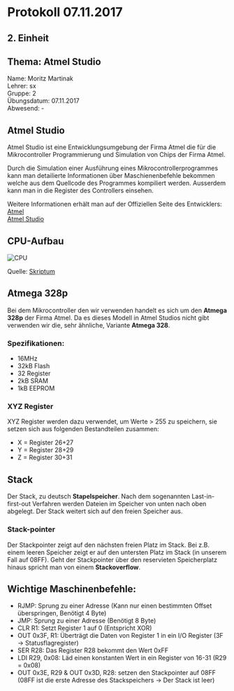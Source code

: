# Protokoll 07.11.2017  

## 2. Einheit  

## Thema: Atmel Studio

Name: Moritz Martinak  
Lehrer: sx  
Gruppe: 2  
Übungsdatum: 07.11.2017  
Abwesend: -  

## Atmel Studio

Atmel Studio ist eine Entwicklungsumgebung der Firma Atmel die für die Mikrocontroller Programmierung und Simulation von Chips der 
Firma Atmel.

Durch die Simulation einer Ausführung eines Mikrocontrollerprogrammes kann man detailierte Informationen über Maschienenbefehle bekommen welche aus dem Quellcode des Programmes kompiliert werden. Ausserdem kann man in die Register des Controllers einsehen.

Weitere Informationen erhält man auf der Offiziellen Seite des Entwicklers:  
[Atmel](http://www.atmel.com)  
[Atmel Studio](http://www.atmel.com/microsite/atmel-studio/)  

## CPU-Aufbau

![CPU](https://github.com/HTLMechatronics/m14-la1-sx/blob/marmom13/marmom13/CPU.PNG)  

Quelle: [Skriptum](https://lms.at/dotlrn/classes/informatik/610437.4AHME_FIVU.17_18/xolrn/EC743ABCF7AB5.symlink?resource_id=0-237409759&m=view#188315330)

## Atmega 328p  
Bei dem Mikrocontroller den wir verwenden handelt es sich um den **Atmega 328p** der Firma Atmel. Da es dieses Modell in Atmel Studios nicht gibt verwenden wir die, sehr ähnliche, Variante **Atmega 328**.

### Spezifikationen:  
* 16MHz
* 32kB Flash
* 32 Register
* 2kB SRAM
* 1kB EEPROM  

### XYZ Register  
XYZ Register werden dazu verwendet, um Werte > 255 zu speichern, sie setzen sich aus folgenden Bestandteilen zusammen:  
* X = Register 26+27
* Y = Register 28+29
* Z = Register 30+31

## Stack

Der Stack, zu deutsch **Stapelspeicher**. Nach dem sogenannten Last-in-first-out Verfahren werden Dateien im Speicher von unten nach oben abgelegt. Der Stack weitert sich auf den freien Speicher aus.

### Stack-pointer  
Der Stackpointer zeigt auf den nächsten freien Platz im Stack. Bei z.B. einem leeren Speicher zeigt er auf den untersten Platz im Stack (in unserem Fall auf 08FF). Geht der Stackpointer über den reservieten Speicherplatz hinaus spricht man von einem **Stackoverflow**.

## Wichtige Maschinenbefehle:  
* RJMP: Sprung zu einer Adresse (Kann nur einen bestimmten Offset überspringen, Benötigt 4 Byte)
* JMP: Sprung zu einer Adresse (Benötigt 8 Byte)
* CLR R1: Setzt Register 1 auf 0 (Entspricht XOR)
* OUT 0x3F, R1: Überträgt die Daten von Register 1 in ein I/O Register (3F -> Statusflagregister)
* SER R28: Das Register R28 bekommt den Wert 0xFF
* LDI R29, 0x08: Läd einen konstanten Wert in ein Register von 16-31 (R29 = 0x08)
* OUT 0x3E, R29 & OUT 0x3D, R28: setzen den Stackpointer auf 08FF (08FF ist die erste Adresse des Stackspeichers -> Der Stack ist leer)



